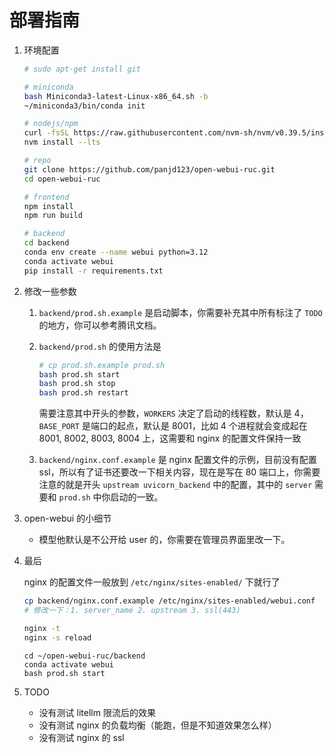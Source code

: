 # 部署指南

1. 环境配置

    ```bash
    # sudo apt-get install git

    # miniconda
    bash Miniconda3-latest-Linux-x86_64.sh -b
    ~/miniconda3/bin/conda init

    # nodejs/npm
    curl -fsSL https://raw.githubusercontent.com/nvm-sh/nvm/v0.39.5/install.sh | bash
    nvm install --lts

    # repo
    git clone https://github.com/panjd123/open-webui-ruc.git
    cd open-webui-ruc

    # frontend
    npm install
    npm run build

    # backend
    cd backend
    conda env create --name webui python=3.12
    conda activate webui
    pip install -r requirements.txt
    ```


2. 修改一些参数

    1. `backend/prod.sh.example` 是启动脚本，你需要补充其中所有标注了 `TODO` 的地方，你可以参考腾讯文档。
    2. `backend/prod.sh` 的使用方法是

        ```bash
        # cp prod.sh.example prod.sh
        bash prod.sh start
        bash prod.sh stop
        bash prod.sh restart
        ```

        需要注意其中开头的参数，`WORKERS` 决定了启动的线程数，默认是 4，`BASE_PORT` 是端口的起点，默认是 8001，比如 4 个进程就会变成起在 8001, 8002, 8003, 8004 上，这需要和 nginx 的配置文件保持一致
    3. `backend/nginx.conf.example` 是 nginx 配置文件的示例，目前没有配置 ssl，所以有了证书还要改一下相关内容，现在是写在 80 端口上，你需要注意的就是开头 `upstream uvicorn_backend` 中的配置，其中的 `server` 需要和 `prod.sh` 中你启动的一致。

3. open-webui 的小细节

    - 模型他默认是不公开给 user 的，你需要在管理员界面里改一下。

4. 最后

    nginx 的配置文件一般放到 `/etc/nginx/sites-enabled/` 下就行了

    ```bash
    cp backend/nginx.conf.example /etc/nginx/sites-enabled/webui.conf
    # 修改一下：1. server_name 2. upstream 3. ssl(443)
    ```

    ```bash
    nginx -t
    nginx -s reload
    ```

    ```
    cd ~/open-webui-ruc/backend
    conda activate webui
    bash prod.sh start
    ```

5. TODO

    - 没有测试 litellm 限流后的效果
    - 没有测试 nginx 的负载均衡（能跑，但是不知道效果怎么样）
    - 没有测试 nginx 的 ssl
